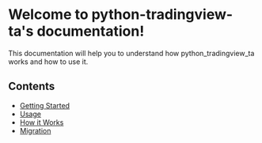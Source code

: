 # Welcome to python-tradingview-ta's documentation!
This documentation will help you to understand how python_tradingview_ta works and how to use it.

## Contents
* [Getting Started](overview.md)
* [Usage](usage.md)
* [How it Works](how_it_works.md)
* [Migration](migration.md)

